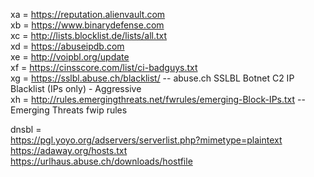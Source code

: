xa = https://reputation.alienvault.com <br />
xb = https://www.binarydefense.com <br />
xc = http://lists.blocklist.de/lists/all.txt <br />
xd = https://abuseipdb.com <br />
xe = http://voipbl.org/update <br />
xf = https://cinsscore.com/list/ci-badguys.txt <br />
xg = https://sslbl.abuse.ch/blacklist/ -- abuse.ch SSLBL Botnet C2 IP Blacklist (IPs only) - Aggressive <br />
xh = http://rules.emergingthreats.net/fwrules/emerging-Block-IPs.txt -- Emerging Threats fwip rules <br />

dnsbl = <br />
    https://pgl.yoyo.org/adservers/serverlist.php?mimetype=plaintext <br />
    https://adaway.org/hosts.txt <br />
    https://urlhaus.abuse.ch/downloads/hostfile <br />
